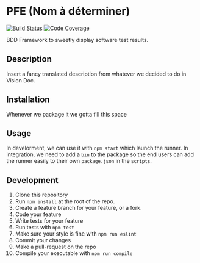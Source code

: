 # PFE (Nom à déterminer)

[![Build Status](https://travis-ci.org/Grasseh/PFE_H_2019.svg?branch=master)](https://travis-ci.org/Grasseh/PFE_H_2019)
[![Code Coverage](https://codecov.io/gh/grasseh/PFE_H_2019/branch/master/graph/badge.svg)](https://codecov.io/gh/grasseh/PFE_H_2019)

BDD Framework to sweetly display software test results.

## Description

Insert a fancy translated description from whatever we decided to do in Vision Doc.

## Installation

Whenever we package it we gotta fill this space

## Usage

In develorment, we can use it with `npm start` which launch the runner.
In integration, we need to add a `bin` to the package so the end users can add
the runner easily to their own `package.json` in the `scripts`.

## Development

1. Clone this repository
2. Run `npm install` at the root of the repo.
3. Create a feature branch for your feature, or a fork.
4. Code your feature
5. Write tests for your feature
6. Run tests with `npm test`
7. Make sure your style is fine with `npm run eslint`
8. Commit your changes
9. Make a pull-request on the repo
10. Compile your executable with `npm run compile`